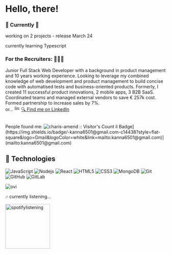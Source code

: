 # Hello, there! 
### 🚀 Currently 🚀
<p>working on 2 projects - release March 24</p>
<p>currently learning Typescript</p>


### For the Recruiters: 👩🏼‍💻
Junior Full Stack Web Developer with a background in product management and 10 years working experience. Looking to leverage my combined knowledge of web development and product management to build concise code with automatised tests and business-oriented products. 
Formerly, I created 11 successful product innovations, 2 mobile apps, 3 B2B SaaS. Coordinated teams and managed external vendors to save € 257k cost. Formed partnership to increase sales by 7%.
<br />
or...
<img src = "https://upload.wikimedia.org/wikipedia/commons/thumb/c/ca/LinkedIn_logo_initials.png/640px-LinkedIn_logo_initials.png" alt="linkedinlogo" width="17" height="17">    <a href= "https://www.linkedin.com/in/charisamend/">  🔍 Find me on LinkedIn </a>

<br />
People found me: <img src="https://profile-counter.glitch.me/{charis-amend}/count.svg" alt="charis-amend :: Visitor's Count" />
il Badge](https://img.shields.io/badge/-kanna6501@gmail.com-c14438?style=flat-square&logo=Gmail&logoColor=white&link=mailto:kanna6501@gmail.com)](mailto:kanna6501@gmail.com)

## 🚀 Technologies

![JavaScript](https://img.shields.io/badge/-JavaScript-black?style=flat-square&logo=javascript)
![Nodejs](https://img.shields.io/badge/-Nodejs-black?style=flat-square&logo=Node.js)
![React](https://img.shields.io/badge/-React-black?style=flat-square&logo=react)
![HTML5](https://img.shields.io/badge/-HTML5-E34F26?style=flat-square&logo=html5&logoColor=white)
![CSS3](https://img.shields.io/badge/-CSS3-1572B6?style=flat-square&logo=css3)
![MongoDB](https://img.shields.io/badge/-MongoDB-black?style=flat-square&logo=mongodb)
![Git](https://img.shields.io/badge/-Git-black?style=flat-square&logo=git)
![GitHub](https://img.shields.io/badge/-GitHub-181717?style=flat-square&logo=github)
![GitLab](https://img.shields.io/badge/-GitLab-FCA121?style=flat-square&logo=gitlab)

<img src="https://github-readme-stats.vercel.app/api/top-langs?username=charis-amend&show_icons=true&locale=en&layout=compact&theme=chartreuse-dark" alt="ovi" />


🎶 currently listening... 


<img src = "https://spotify-github-profile.vercel.app/api/view?uid=charisamend&cover_image=true&theme=compact&show_offline=false&background_color=121212&interchange=false)](https://github.com/kittinan/spotify-github-profile" alt="spotifylistening" width="140" height="140"> 









<!--
**charis-amend/charis-amend** is a ✨ _special_ ✨ repository because its `README.md` (this file) appears on your GitHub profile.

Here are some ideas to get you started:

- 🔭 I’m currently working on ...
- 🌱 I’m currently learning ...
- 👯 I’m looking to collaborate on ...
- 🤔 I’m looking for help with ...
- 💬 Ask me about ...
- 📫 How to reach me: ...
- 😄 Pronouns: ...
- ⚡ Fun fact: ...
-->
